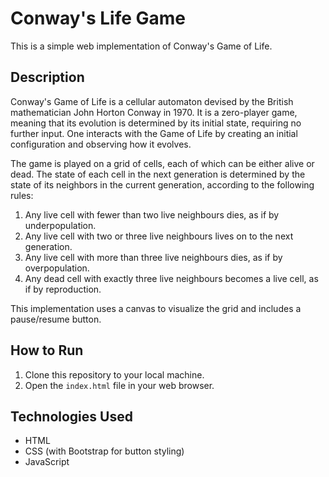 # Conway's Life Game

This is a simple web implementation of Conway's Game of Life.

## Description

Conway's Game of Life is a cellular automaton devised by the British mathematician John Horton Conway in 1970. It is a zero-player game, meaning that its evolution is determined by its initial state, requiring no further input. One interacts with the Game of Life by creating an initial configuration and observing how it evolves.

The game is played on a grid of cells, each of which can be either alive or dead. The state of each cell in the next generation is determined by the state of its neighbors in the current generation, according to the following rules:

1. Any live cell with fewer than two live neighbours dies, as if by underpopulation.
2. Any live cell with two or three live neighbours lives on to the next generation.
3. Any live cell with more than three live neighbours dies, as if by overpopulation.
4. Any dead cell with exactly three live neighbours becomes a live cell, as if by reproduction.

This implementation uses a canvas to visualize the grid and includes a pause/resume button.

## How to Run

1. Clone this repository to your local machine.
2. Open the `index.html` file in your web browser.

## Technologies Used

- HTML
- CSS (with Bootstrap for button styling)
- JavaScript
